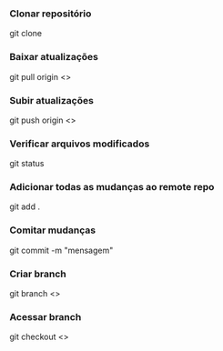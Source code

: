 ### Clonar repositório
git clone <repo>

### Baixar atualizações
git pull origin <<branch>>

### Subir atualizações
git push origin <<branch>>

### Verificar arquivos modificados
git status

### Adicionar todas as mudanças ao remote repo
git add .

### Comitar mudanças
git commit -m "mensagem"

### Criar branch
git branch <<branch>>

### Acessar branch
git checkout <<branch>>

